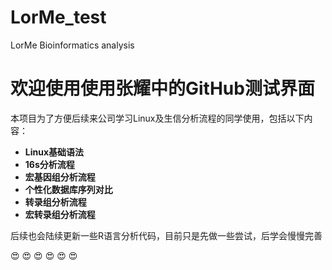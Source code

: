 # LorMe_test
LorMe Bioinformatics analysis
# 欢迎使用使用张耀中的GitHub测试界面


本项目为了方便后续来公司学习Linux及生信分析流程的同学使用，包括以下内容：


- **Linux基础语法**
- **16s分析流程**
- **宏基因组分析流程**
- **个性化数据库序列对比**
- **转录组分析流程**
- **宏转录组分析流程**

后续也会陆续更新一些R语言分析代码，目前只是先做一些尝试，后学会慢慢完善

:heart_eyes: :heart_eyes:  :heart_eyes:  :heart_eyes:  :heart_eyes:  :heart_eyes: 
